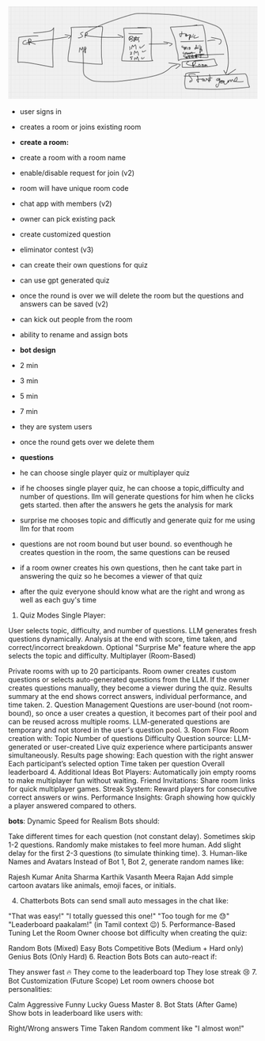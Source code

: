 ![design](design.png)
- user signs in
- creates a room or joins existing room
- **create a room:**
- create a room with a room name 
- enable/disable request for join (v2)
- room will have unique room code
- chat app with members (v2)
- owner can pick existing pack
- create customized question
- eliminator contest (v3)
- can create their own questions for quiz
- can use gpt generated quiz
- once the round is over we will delete the room but the questions and answers
    can be saved (v2)
- can kick out people from the room 
- ability to rename and assign bots 
- **bot design**
- 2 min 
- 3 min
- 5 min
- 7 min
- they are system users 
- once the round gets over we delete them

- **questions**
- he can choose single player quiz or multiplayer quiz
- if he chooses single player quiz, he can choose a topic,difficulty and number of questions. llm will generate questions for him when he clicks gets started. then after the answers he gets the analysis for mark
- surprise me chooses topic and difficutly and generate quiz for me using llm for that room
- questions are not room bound but user bound. so eventhough he creates question in the room, the same questions can be reused
- if a room owner creates his own questions, then he cant take part in answering the quiz so he becomes a viewer of that quiz
- after the quiz everyone should know what are the right and wrong as well as each guy's time
1. Quiz Modes
Single Player:

User selects topic, difficulty, and number of questions.
LLM generates fresh questions dynamically.
Analysis at the end with score, time taken, and correct/incorrect breakdown.
Optional "Surprise Me" feature where the app selects the topic and difficulty.
Multiplayer (Room-Based)

Private rooms with up to 20 participants.
Room owner creates custom questions or selects auto-generated questions from the LLM.
If the owner creates questions manually, they become a viewer during the quiz.
Results summary at the end shows correct answers, individual performance, and time taken.
2. Question Management
Questions are user-bound (not room-bound), so once a user creates a question, it becomes part of their pool and can be reused across multiple rooms.
LLM-generated questions are temporary and not stored in the user's question pool.
3. Room Flow
Room creation with:
Topic
Number of questions
Difficulty
Question source: LLM-generated or user-created
Live quiz experience where participants answer simultaneously.
Results page showing:
Each question with the right answer
Each participant’s selected option
Time taken per question
Overall leaderboard
4. Additional Ideas
Bot Players: Automatically join empty rooms to make multiplayer fun without waiting.
Friend Invitations: Share room links for quick multiplayer games.
Streak System: Reward players for consecutive correct answers or wins.
Performance Insights: Graph showing how quickly a player answered compared to others.

**bots**:
Dynamic Speed for Realism
Bots should:

Take different times for each question (not constant delay).
Sometimes skip 1-2 questions.
Randomly make mistakes to feel more human.
Add slight delay for the first 2-3 questions (to simulate thinking time).
3. Human-like Names and Avatars
Instead of Bot 1, Bot 2, generate random names like:

Rajesh Kumar
Anita Sharma
Karthik Vasanth
Meera Rajan
Add simple cartoon avatars like animals, emoji faces, or initials.

4. Chatterbots
Bots can send small auto messages in the chat like:

"That was easy!"
"I totally guessed this one!"
"Too tough for me 😓"
"Leaderboard paakalam!" (in Tamil context 😉)
5. Performance-Based Tuning
Let the Room Owner choose bot difficulty when creating the quiz:

Random Bots (Mixed)
Easy Bots
Competitive Bots (Medium + Hard only)
Genius Bots (Only Hard)
6. Reaction Bots
Bots can auto-react if:

They answer fast 🔥
They come to the leaderboard top
They lose streak 😢
7. Bot Customization (Future Scope)
Let room owners choose bot personalities:

Calm
Aggressive
Funny
Lucky Guess Master
8. Bot Stats (After Game)
Show bots in leaderboard like users with:

Right/Wrong answers
Time Taken
Random comment like "I almost won!"
